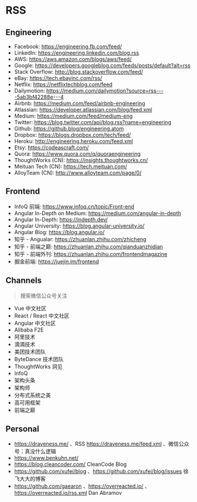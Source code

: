 # RSS

## Engineering

- Facebook: https://engineering.fb.com/feed/
- LinkedIn: https://engineering.linkedin.com/blog.rss
- AWS: https://aws.amazon.com/blogs/aws/feed/
- Google: https://developers.googleblog.com/feeds/posts/default?alt=rss
- Stack Overflow: http://blog.stackoverflow.com/feed/
- eBay: https://tech.ebayinc.com/rss/
- Netflix: https://netflixtechblog.com/feed
- Dailymotion: https://medium.com/dailymotion?source=rss----5ab3bf42288e---4
- Airbnb: https://medium.com/feed/airbnb-engineering
- Atlassian: https://developer.atlassian.com/blog/feed.xml
- Medium: https://medium.com/feed/medium-eng
- Twitter: https://blog.twitter.com/api/blog.rss?name=engineering
- Github: https://github.blog/engineering.atom
- Dropbox: https://blogs.dropbox.com/tech/feed/
- Heroku: http://engineering.heroku.com/feed.xml
- Etsy: https://codeascraft.com/
- Quora: https://www.quora.com/q/quoraengineering
- ThoughtWorks (CN): https://insights.thoughtworks.cn/
- Meituan Tech (CN): https://tech.meituan.com/
- AlloyTeam (CN): http://www.alloyteam.com/page/0/

## Frontend

- InfoQ 前端: https://www.infoq.cn/topic/Front-end
- Angular In-Depth on Medium: https://medium.com/angular-in-depth
- Angular In-Depth: https://indepth.dev/
- Angular University: https://blog.angular-university.io/
- Angular Blog: https://blog.angular.io/
- 知乎 - Angualar: https://zhuanlan.zhihu.com/zhicheng
- 知乎 - 前端之巅: https://zhuanlan.zhihu.com/qianduanzhidian
- 知乎 - 前端外刊: https://zhuanlan.zhihu.com/frontendmagazine
- 掘金前端: https://juejin.im/frontend

## Channels

> 搜索微信公众号关注

- Vue 中文社区
- React / React 中文社区
- Angular 中文社区
- Alibaba F2E
- 阿里技术
- 滴滴技术
- 美团技术团队
- ByteDance 技术团队
- ThoughtWorks 洞见
- InfoQ
- 架构头条
- 架构师
- 分布式系统之美
- 高可用框架
- 前端之巅

## Personal

- https://draveness.me/ 、RSS https://draveness.me/feed.xml 、微信公众号：真没什么逻辑
- https://www.benkuhn.net/
- https://blog.cleancoder.com/ CleanCode Blog
- https://github.com/xufei/blog 、https://github.com/xufei/blog/issues 徐飞大大的博客
- https://github.com/gaearon 、https://overreacted.io/ 、https://overreacted.io/rss.xml Dan Abramov
